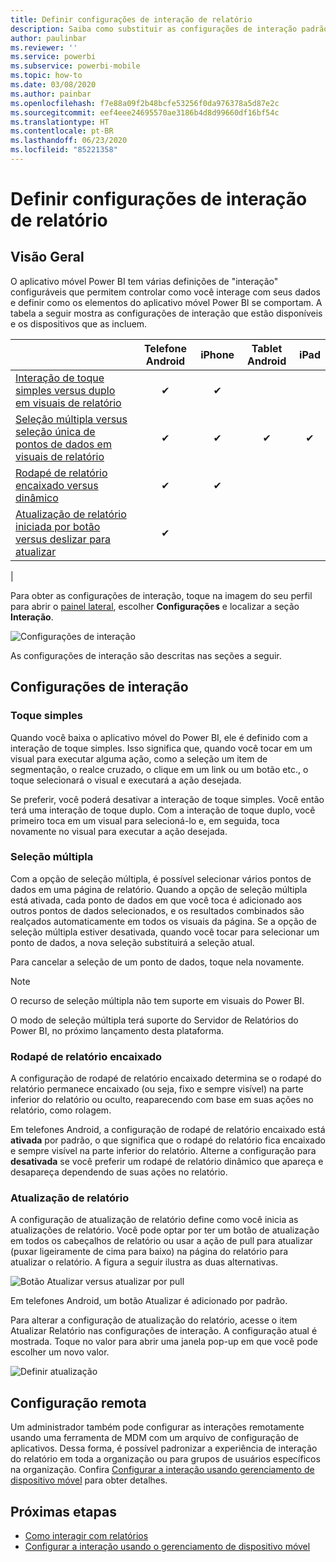 ```yaml
---
title: Definir configurações de interação de relatório
description: Saiba como substituir as configurações de interação padrão para relatórios.
author: paulinbar
ms.reviewer: ''
ms.service: powerbi
ms.subservice: powerbi-mobile
ms.topic: how-to
ms.date: 03/08/2020
ms.author: painbar
ms.openlocfilehash: f7e88a09f2b48bcfe53256f0da976378a5d87e2c
ms.sourcegitcommit: eef4eee24695570ae3186b4d8d99660df16bf54c
ms.translationtype: HT
ms.contentlocale: pt-BR
ms.lasthandoff: 06/23/2020
ms.locfileid: "85221358"
---
```

# <a name="configure-report-interaction-settings"></a>Definir configurações de interação de relatório

## <a name="overview"></a>Visão Geral

O aplicativo móvel Power BI tem várias definições de "interação" configuráveis que permitem controlar como você interage com seus dados e definir como os elementos do aplicativo móvel Power BI se comportam. A tabela a seguir mostra as configurações de interação que estão disponíveis e os dispositivos que as incluem.

|| Telefone Android | iPhone | Tablet Android  | iPad |
|-|:-:|:-:|:-:|:-:|
| [Interação de toque simples versus duplo em visuais de relatório](#single-tap) |✔|✔|||
| [Seleção múltipla versus seleção única de pontos de dados em visuais de relatório](#multi-select) |✔|✔|✔|✔|
| [Rodapé de relatório encaixado versus dinâmico](#docked-report-footer) |✔|✔|||
| [Atualização de relatório iniciada por botão versus deslizar para atualizar](#report-refresh) |✔||||
|

Para obter as configurações de interação, toque na imagem do seu perfil para abrir o [painel lateral](./mobile-apps-home-page.md#header), escolher **Configurações** e localizar a seção **Interação**.

![Configurações de interação](./media/mobile-app-interaction-settings/powerbi-mobile-app-interactions-section.png)

As configurações de interação são descritas nas seções a seguir.

## <a name="interaction-settings"></a>Configurações de interação

### <a name="single-tap"></a>Toque simples
Quando você baixa o aplicativo móvel do Power BI, ele é definido com a interação de toque simples. Isso significa que, quando você tocar em um visual para executar alguma ação, como a seleção um item de segmentação, o realce cruzado, o clique em um link ou um botão etc., o toque selecionará o visual e executará a ação desejada.

Se preferir, você poderá desativar a interação de toque simples. Você então terá uma interação de toque duplo. Com a interação de toque duplo, você primeiro toca em um visual para selecioná-lo e, em seguida, toca novamente no visual para executar a ação desejada.

### <a name="multi-select"></a>Seleção múltipla

Com a opção de seleção múltipla, é possível selecionar vários pontos de dados em uma página de relatório. Quando a opção de seleção múltipla está ativada, cada ponto de dados em que você toca é adicionado aos outros pontos de dados selecionados, e os resultados combinados são realçados automaticamente em todos os visuais da página. Se a opção de seleção múltipla estiver desativada, quando você tocar para selecionar um ponto de dados, a nova seleção substituirá a seleção atual.

Para cancelar a seleção de um ponto de dados, toque nela novamente.

>[!NOTE]
>O recurso de seleção múltipla não tem suporte em visuais do Power BI.
>
>O modo de seleção múltipla terá suporte do Servidor de Relatórios do Power BI, no próximo lançamento desta plataforma.

### <a name="docked-report-footer"></a>Rodapé de relatório encaixado

A configuração de rodapé de relatório encaixado determina se o rodapé do relatório permanece encaixado (ou seja, fixo e sempre visível) na parte inferior do relatório ou oculto, reaparecendo com base em suas ações no relatório, como rolagem.

Em telefones Android, a configuração de rodapé de relatório encaixado está **ativada** por padrão, o que significa que o rodapé do relatório fica encaixado e sempre visível na parte inferior do relatório. Alterne a configuração para **desativada** se você preferir um rodapé de relatório dinâmico que apareça e desapareça dependendo de suas ações no relatório.

### <a name="report-refresh"></a>Atualização de relatório

A configuração de atualização de relatório define como você inicia as atualizações de relatório. Você pode optar por ter um botão de atualização em todos os cabeçalhos de relatório ou usar a ação de pull para atualizar (puxar ligeiramente de cima para baixo) na página do relatório para atualizar o relatório. A figura a seguir ilustra as duas alternativas. 

![Botão Atualizar versus atualizar por pull](./media/mobile-app-interaction-settings/powerbi-mobile-app-interactions-refresh-button-versus-pull.png)

Em telefones Android, um botão Atualizar é adicionado por padrão.

Para alterar a configuração de atualização do relatório, acesse o item Atualizar Relatório nas configurações de interação. A configuração atual é mostrada. Toque no valor para abrir uma janela pop-up em que você pode escolher um novo valor.

![Definir atualização](./media/mobile-app-interaction-settings/powerbi-mobile-app-interactions-set-refresh.png)

## <a name="remote-configuration"></a>Configuração remota

Um administrador também pode configurar as interações remotamente usando uma ferramenta de MDM com um arquivo de configuração de aplicativos. Dessa forma, é possível padronizar a experiência de interação do relatório em toda a organização ou para grupos de usuários específicos na organização. Confira [Configurar a interação usando gerenciamento de dispositivo móvel](./mobile-app-configuration.md) para obter detalhes.


## <a name="next-steps"></a>Próximas etapas
* [Como interagir com relatórios](./mobile-reports-in-the-mobile-apps.md#interact-with-reports)
* [Configurar a interação usando o gerenciamento de dispositivo móvel](./mobile-app-configuration.md)
